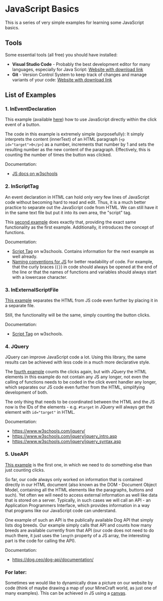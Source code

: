 # JavaScript Basics

This is a series of very simple examples for learning some JavaScript basics.

## Tools

Some essential tools (all free) you should have installed:

* **Visual Studio Code** - Probably the best development editor for many languages, especially for Java Script: [Website with download link](https://code.visualstudio.com/)
* **Git** - Version Control System to keep track of changes and manage variants of your code: [Website with download link](https://git-scm.com/download)

## List of Examples

### 1. InEventDeclaration

This example (available [here](./01_InEventDeclaration/)) how to use JavaScript directly within the click event of a button.

The code in this example is extremely simple (purposefully): It simply interprets the content (innerText) of an HTML paragraph (``<p id="target">0</p>``) as a number, increments that number by 1 and sets the resulting number as the new content of the paragraph. Effectively, this is counting the number of times the button was clicked.

Documentation:

* [JS docs on w3schools](https://www.w3schools.com/js)


### 2. InScriptTag

An event declaration in HTML can hold only very few lines of JavaScript code without becoming hard to read and edit. Thus, it is a much better practice to separate out the JavaScript code from HTML. We can still have it in the same text file but put it into its own area, the "script" tag. 

This [second example](./02_InScriptTag/) does exactly that, providing the exact same functionality as the first example. Additionally, it introduces the concept of functions. 

Documentation:
* [Script Tag](https://www.w3schools.com/Tags/tag_script.asp)  on w3schools. Contains information for the next example as well already.
* [Naming conventions for JS](https://www.w3schools.com/js/js_conventions.asp) for better readability of code. For example, that the curly braces (``{}``) in code should always be opened at the end of the line or that the names of functions and variables should always start with a lowercase character.

### 3. InExternalScriptFile

[This example](./03_InExternalScriptFile) separates the HTML from JS code even further by placing it in a separate file.

Still, the functionality will be the same, simply counting the button clicks.

Documentation:
* [Script Tag](https://www.w3schools.com/Tags/tag_script.asp)  on w3schools.

### 4. JQuery

JQuery can improve JavaScript code a lot. Using this library, the same results can be achieved with less code in a much more declarative style.

The [fourth example](./04_JQuery) counts the clicks again, but with JQuery the HTML elements in this example do not contain any JS any longer, not even the calling of functions needs to be coded in the click event handler any longer, which separates our JS code even further from the HTML, simplifying development of both.

The only thing that needs to be coordinated between the HTML and the JS now is the IDs of the elements - e.g. ``#target`` in JQuery will always get the element with ``id="target"`` in HTML.

Documentation:
* https://www.w3schools.com/jquery/
* https://www.w3schools.com/jquery/jquery_intro.asp
* https://www.w3schools.com/jquery/jquery_syntax.asp

### 5. UseAPI

[This example](./05_UseAPI/) is the first one, in which we need to do something else than just counting clicks.

So far, our code always only worked on information that is contained directly in our HTML document (also known as the DOM - Document Object Model, containing all the HTML elements like the paragraphs, buttons and such). Yet often we will need to access external information as well like data that is stored on a server. Typically, in such cases we will call an API - an Application Programmers Interface, which provides information in a way that programs like our JavaScript code can understand.

One example of such an API is the publically available Dog API that simply lists dog breeds. Our example simply calls that API and counts how many breeds are available currently from that API (our code does not need to do much there, it just uses the ``length`` property of a JS array, the interesting part is the code for calling the API).

Documentation:
* https://dog.ceo/dog-api/documentation/


### For later:

Sometimes we would like to dynamically draw a picture on our website by code (think of maybe drawing a map of your MineCraft world, as just one of many examples). This can be achieved in JS using a [canvas](https://www.w3schools.com/graphics/canvas_drawing.asp).



